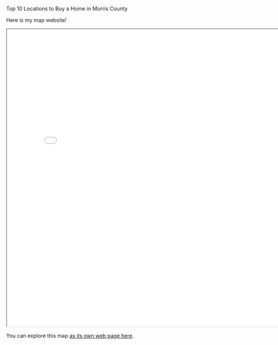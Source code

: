 Top 10 Locations to Buy a Home in Morris County 

Here is my map website!

<iframe src=".html" height= "800" width= "800" ></iframe> 

You can explore this map [as its own web page here](morris_county_comprehensive_analysis.html).
